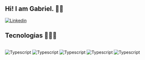## Hi! I am Gabriel. 🖖🏻

[![Linkedin](https://img.shields.io/badge/LinkedIn-0077B5?style=for-the-badge&logo=linkedin&logoColor=white)](https://www.linkedin.com/in/gabrielgallo18/)

## Tecnologias 👨🏻‍💻

<div style="display: inline_block"><br/>
  <img alt = "Typescript" src="https://img.shields.io/badge/TypeScript-007ACC?style=for-the-badge&logo=typescript&logoColor=white"/>
  <img alt = "Typescript" src="https://img.shields.io/badge/C%23-239120?style=for-the-badge&logo=c-sharp&logoColor=white"/>
  <img alt = "Typescript" src="https://img.shields.io/badge/React-20232A?style=for-the-badge&logo=react&logoColor=61DAFB"/>
  <img alt = "Typescript" src="[https://img.shields.io/badge/React-20232A?style=for-the-badge&logo=react&logoColor=61DAFB](https://img.shields.io/badge/Angular-DD0031?style=for-the-badge&logo=angular&logoColor=white)"/>
  <img alt = "Typescript" src="https://img.shields.io/badge/Tailwind_CSS-38B2AC?style=for-the-badge&logo=tailwind-css&logoColor=white"/>
</div>
